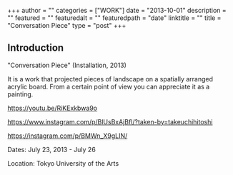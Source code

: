 +++
author = ""
categories = ["WORK"]
date = "2013-10-01"
description = ""
featured = ""
featuredalt = ""
featuredpath = "date"
linktitle = ""
title = "Conversation Piece"
type = "post"
+++

## Introduction

"Conversation Piece" (Installation, 2013)

It is a work that projected pieces of landscape on a spatially arranged acrylic board.
From a certain point of view you can appreciate it as a painting.

https://youtu.be/RiKExkbwa9o

https://www.instagram.com/p/BlUsBxAjBfl/?taken-by=takeuchihitoshi

https://instagram.com/p/BMWn_X9gLIN/

Dates: July 23, 2013 - July 26

Location: Tokyo University of the Arts
